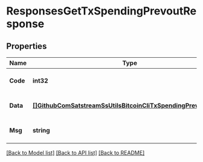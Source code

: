 # ResponsesGetTxSpendingPrevoutResponse

## Properties
Name | Type | Description | Notes
------------ | ------------- | ------------- | -------------
**Code** | **int32** |  | [optional] [default to null]
**Data** | [**[]GithubComSatstreamSsUtilsBitcoinCliTxSpendingPrevoutResult**](github_com_satstream_ss-utils_bitcoin-cli.TxSpendingPrevoutResult.md) | Spending status for each output | [optional] [default to null]
**Msg** | **string** |  | [optional] [default to null]

[[Back to Model list]](../README.md#documentation-for-models) [[Back to API list]](../README.md#documentation-for-api-endpoints) [[Back to README]](../README.md)

